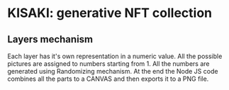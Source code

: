 # KISAKI: generative NFT collection

## Layers mechanism

Each layer has it's own representation in a numeric value. All the possible pictures are assigned to numbers starting from 1.
All the numbers are generated using Randomizing mechanism.
At the end the Node JS code combines all the parts to a CANVAS and then exports it to a PNG file.
